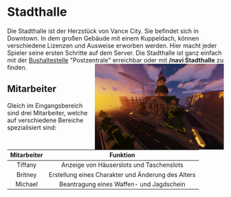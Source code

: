 # Stadthalle 

Die Stadthalle ist der Herzstück von Vance City. Sie befindet sich in Downtown. In dem großen Gebäude mit einem Kuppeldach, können verschiedene Lizenzen und Ausweise erworben werden. Hier macht jeder Spieler seine ersten Schritte auf dem Server. Die Stadthalle ist ganz einfach mit der [Bushaltestelle](../../pages/öpnv/Bus.md) "Postzentrale" erreichbar oder mit **/navi Stadthalle** zu finden. <img align="right" width="300" eight="150" src="../../../assets/image/orte/Stadthalle.png"> 

## Mitarbeiter 

Gleich im Eingangsbereich sind drei Mitarbeiter, welche auf verschiedene Bereiche spezialisiert sind:

| Mitarbeiter | Funktion |
| :-: | :-: |
| Tiffany | Anzeige von Häuserslots und Taschenslots |
| Britney | Erstellung eines Charakter und Änderung des Alters |
| Michael | Beantragung eines Waffen- und Jagdschein |
